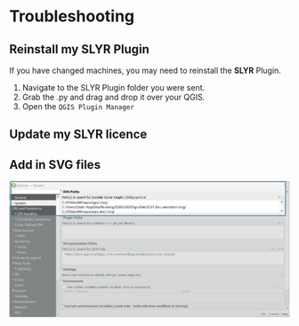 # Troubleshooting #
## Reinstall my SLYR Plugin ##
If you have changed machines, you may need to reinstall the **SLYR** Plugin. 
1. Navigate to the SLYR Plugin folder you were sent. 
2. Grab the .py and drag and drop it over your QGIS. 
3. Open the `QGIS Plugin Manager`
## Update my SLYR licence ##

## Add in SVG files ##
![SVG Paths](../images/svg_paths.png)
